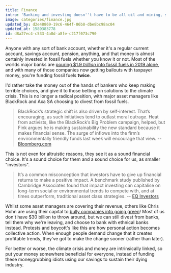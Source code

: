 ```yaml
---
title: Finance
intro: 'Banking and investing doesn''t have to be all oil and mining, some have principles, and are helping solve the worlds problems.'
image: categories/finance.jpg
updated_by: d2e48869-19c6-464f-86b8-dbe8bc98ac04
updated_at: 1589383778
id: d8a27ec4-c533-4a8d-a8fe-c217f073c790
---
```

Anyone with any sort of bank account, whether it's a regular current account, savings account, pension, anything, and that money is almost certainly invested in fossil fuels whether you know it or not. Most of the worlds major banks are [pouring \$1.9 _trillion_ into fossil fuels in 2019 alone](https://www.ran.org/bankingonclimatechange2019/#data-panel), and with many of those companies now getting bailouts with taxpayer money, you're funding fossil fuels **twice**.

I'd rather take the money out of the hands of bankers who keep making terrible choices, and give it to those betting on solutions to the climate crisis. This is no longer a radical position, with major asset managers like BlackRock and Axa SA choosing to divest from fossil fuels.

> BlackRock’s strategic shift is also driven by self-interest. That’s encouraging, as such initiatives tend to outlast moral outrage. Heat from activists, like the BlackRock’s Big Problem campaign, helped, but Fink argues he is making sustainability the new standard because it makes financial sense. The surge of inflows into the firm’s environmentally friendly funds last week will encourage that view. -- [Bloomberg.com](https://www.bloomberg.com/opinion/articles/2020-01-20/blackrock-climate-policy-can-do-more-to-reduce-coal-use-in-asia?srnd=green)

This is not even for altruistic reasons, they see it as a sound financial choice. It's a sound choice for them and a sound choice for us, as smaller "investors".

> It’s a common misconception that investors have to give up financial returns to make a positive impact. A benchmark study published by Cambridge Associates found that impact investing can capitalise on long-term social or environmental trends to compete with, and at times outperform, traditional asset class strategies. -- [EQ Investors](https://eqinvestors.co.uk/library/impact-investing-faqs/)

Whilst some asset managers are covering their revenue, others like Chris Hohn are using their capital to [bully companies into going green](https://www.bloomberg.com/news/articles/2020-01-22/the-world-s-most-profitable-hedge-fund-is-now-a-climate-radical)! Most of us don't have \$30 billion to throw around, but we can still divest from banks, tell them why we're leaving, and choose to bank with ethnical banks instead. Protests and boycott's like this are how personal action becomes collective action. When enough people demand change that it creates profitable trends, they've got to make the change sooner (rather than later).

For better or worse, the climate crisis and money are intrinsically linked, so put your money somewhere beneficial for everyone, instead of funding these moneygrubbing idiots using our savings to sustain their dying industry.